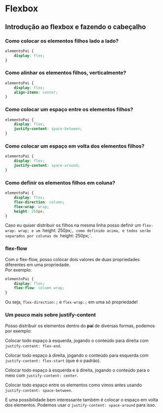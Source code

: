 # Flexbox

## Introdução ao flexbox e fazendo o cabeçalho

### Como colocar os elementos filhos lado a lado?

```css
elementoPai {
    display: flex;
}
```

### Como alinhar os elementos filhos, verticalmente?

```css
elementoPai {
    display: flex;
    align-items: center;
}
```

### Como colocar um espaço entre os elementos filhos?

```css
elementoPai {
    display: flex;
    justify-content: space-between;
}
```
### Como colocar um espaço em volta dos elementos filhos?
```css
elementoPai {
    display: flex;
    justify-content: space-around;
}
```
### Como definir os elementos filhos em coluna?
```css
elementoPai {
    display: flex;
    flex-direction: column;
    flex-wrap: wrap;
    height: 250px; 
}
```
Caso eu quiser distribuir os filhos na mesma linha posso definir um `flex-wrap: wrap; e um `height: 250px;`, como definido acima, e todos serão separados por colunas de `height: 250px;`.

### flex-flow
Com o flex-flow, posso colocar dois valores de duas propriedades diferentes em uma propriedade.  
Por exemplo:
```css
elementoPai {
    display: flex;
    flex-flow: column wrap;
}
```
Ou seja, `flex-direction:;` e `flex-wrap:;` em uma só propriedade!

### Um pouco mais sobre justify-content

Posso distribuir os elementos dentro do **pai** de diversas formas, podemos por exemplo:

Colocar todo espaço à esquerda, jogando o conteúdo para direita com `justify-content: flex-end`.

Colocar todo espaço à direita, jogando o conteúdo para esquerda com `justify-content: flex-start` (que é o padrão).

Colocar todo espaço à esquerda e à direita, jogando o conteúdo para o meio com `justify-content: center`.

Colocar todo espaço entre os elementos como vimos antes usando `justify-content: space-between`.

E uma possibilidade bem interessante também é colocar o espaço em volta dos elementos. Podemos usar o `justify-content: space-around` para isso.